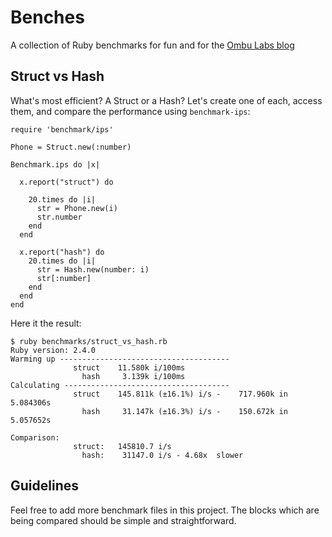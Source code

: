 # Benches

A collection of Ruby benchmarks for fun and for the [Ombu Labs blog](https://www.ombulabs.com/blog)

## Struct vs Hash

What's most efficient? A Struct or a Hash? Let's create one of each, access them,
and compare the performance using `benchmark-ips`:

    require 'benchmark/ips'

    Phone = Struct.new(:number)

    Benchmark.ips do |x|

      x.report("struct") do

        20.times do |i|
          str = Phone.new(i)
          str.number
        end
      end

      x.report("hash") do
        20.times do |i|
          str = Hash.new(number: i)
          str[:number]
        end
      end
    end


Here it the result:

    $ ruby benchmarks/struct_vs_hash.rb
    Ruby version: 2.4.0
    Warming up --------------------------------------
                  struct    11.580k i/100ms
                    hash     3.139k i/100ms
    Calculating -------------------------------------
                  struct    145.811k (±16.1%) i/s -    717.960k in   5.084306s
                    hash     31.147k (±16.3%) i/s -    150.672k in   5.057652s

    Comparison:
                  struct:   145810.7 i/s
                    hash:    31147.0 i/s - 4.68x  slower

## Guidelines

Feel free to add more benchmark files in this project. The blocks which are
being compared should be simple and straightforward.
